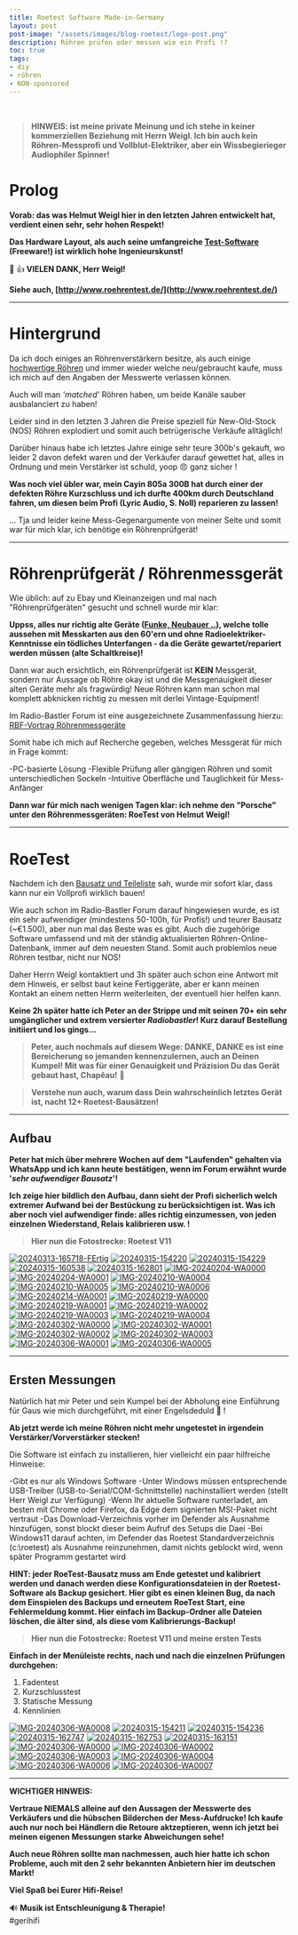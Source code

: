 ```yaml
---
title: Roetest Software Made-in-Germany
layout: post
post-image: "/assets/images/blog-roetest/logo-post.png"
description: Röhren prüfen oder messen wie ein Profi !? 
toc: true
tags:
- diy
- röhren
- NON-sponsored
---
```


<br>

>**HINWEIS: ist meine private Meinung und ich stehe in keiner kommerziellen Beziehung mit Herrn Weigl. Ich bin auch kein Röhren-Messprofi und Vollblut-Elektriker, aber ein Wissbegierieger Audiophiler Spinner!**

# Prolog

**Vorab: das was Helmut Weigl hier in den letzten Jahren entwickelt hat, verdient einen sehr, sehr hohen Respekt!**

**Das Hardware Layout, als auch seine umfangreiche [Test-Software](http://www.roehrentest.de/Download.html) (Freeware!) ist wirklich hohe Ingenieurskunst!**

👏 :+1: **VIELEN DANK, Herr Weigl!**

**Siehe auch, [http://www.roehrentest.de/](http://www.roehrentest.de/)**

---

# Hintergrund

Da ich doch einiges an Röhrenverstärkern besitze, als auch einige [hochwertige Röhren](https://hificouch.world/tubeinventory) und immer wieder welche neu/gebraucht kaufe, muss ich mich auf den Angaben der Messwerte verlassen können.

Auch will man _'matched'_ Röhren haben, um beide Kanäle sauber ausbalanciert zu haben!

Leider sind in den letzten 3 Jahren die Preise speziell für New-Old-Stock (NOS) Röhren explodiert und somit auch betrügerische Verkäufe alltäglich!

Darüber hinaus habe ich letztes Jahre einige sehr teure 300b's gekauft, wo leider 2 davon defekt waren und der Verkäufer darauf gewettet hat, alles in Ordnung und mein Verstärker ist schuld, yoop :angry: ganz sicher !

**Was noch viel übler war, mein Cayin 805a 300B hat durch einer der defekten Röhre Kurzschluss und ich durfte 400km durch Deutschland fahren, um diesen beim Profi (Lyric Audio, S. Noll) reparieren zu lassen!**

... Tja und leider keine Mess-Gegenargumente von meiner Seite und somit war für mich klar, ich benötige ein Röhrenprüfgerät!

---

# Röhrenprüfgerät / Röhrenmessgerät

Wie üblich: auf zu Ebay und Kleinanzeigen und mal nach "Röhrenprüfgeräten" gesucht und schnell wurde mir klar:

**Uppss, alles nur richtig alte Geräte ([Funke, Neubauer ..](https://www.welt-der-alten-radios.de/r--z-roehrenpruefgeraete-29.html)), welche tolle aussehen mit Messkarten aus den 60'ern und ohne Radioelektriker-Kenntnisse ein tödliches Unterfangen - da die Geräte gewartet/repariert werden müssen (alte Schaltkreise)!**

Dann war auch ersichtlich, ein Röhrenprüfgerät ist **KEIN** Messgerät, sondern nur Aussage ob Röhre okay ist und die Messgenauigkeit dieser alten Geräte mehr als fragwürdig! Neue Röhren kann man schon mal komplett abknicken richtig zu messen mit derlei Vintage-Equipment!

Im Radio-Bastler Forum ist eine ausgezeichnete Zusammenfassung hierzu: [RBF-Vortrag Röhrenmessgeräte](https://radio-bastler.de/forum/showthread.php?tid=17271&pid=207773)

Somit habe ich mich auf Recherche gegeben, welches Messgerät für mich in Frage kommt:

-PC-basierte Lösung
-Flexible Prüfung aller gängigen Röhren und somit unterschiedlichen Sockeln
-Intuitive Oberfläche und Tauglichkeit für Mess-Anfänger

**Dann war für mich nach wenigen Tagen klar: ich nehme den "Porsche" unter den Röhrenmessgeräten: RoeTest von Helmut Weigl!**

---

# RoeTest

Nachdem ich den [Bausatz und Teileliste](http://www.roehrentest.de/Bestellung.html) sah, wurde mir sofort klar, dass kann nur ein Vollprofi wirklich bauen!

Wie auch schon im Radio-Bastler Forum darauf hingewiesen wurde, es ist ein sehr aufwendiger (mindestens 50-100h, für Profis!) und teurer Bausatz (~€1.500), aber nun mal das Beste was es gibt. Auch die zugehörige Software umfassend und mit der ständig aktualisierten Röhren-Online-Datenbank, immer auf dem neuesten Stand. Somit auch problemlos neue Röhren testbar, nicht nur NOS!

Daher Herrn Weigl kontaktiert und 3h später auch schon eine Antwort mit dem Hinweis, er selbst baut keine Fertiggeräte, aber er kann meinen Kontakt an einem netten Herrn weiterleiten, der eventuell hier helfen kann.

**Keine 2h später hatte ich Peter an der Strippe und mit seinen 70+ ein sehr umgänglicher und extrem versierter _Radiobastler_! Kurz darauf Bestellung initiiert und los gings...**

> **Peter, auch nochmals auf diesem Wege: DANKE, DANKE es ist eine Bereicherung so jemanden kennenzulernen, auch an Deinen Kumpel! Mit was für einer Genauigkeit und Präzision Du das Gerät gebaut hast, Chapêau!** :pray:

> **Verstehe nun auch, warum dass Dein wahrscheinlich letztes Gerät ist, nacht 12+ Roetest-Bausätzen!**

---

## Aufbau

**Peter hat mich über mehrere Wochen auf dem "Laufenden" gehalten via WhatsApp und ich kann heute bestätigen, wenn im Forum erwähnt wurde '_sehr aufwendiger Bausatz_'!**

**Ich zeige hier bildlich den Aufbau, dann sieht der Profi sicherlich welch extremer Aufwand bei der Bestückung zu berücksichtigen ist. Was ich aber noch viel aufwendiger finde: alles richtig einzumessen, von jeden einzelnen Wiederstand, Relais kalibrieren usw. !**

> **Hier nun die Fotostrecke: Roetest V11**

<a href="https://ibb.co/G5nnZtC"><img src="https://i.ibb.co/G5nnZtC/20240313-165718-FErtig.jpg" alt="20240313-165718-FErtig" border="0"></a> <a href="https://ibb.co/dJ56BPL"><img src="https://i.ibb.co/dJ56BPL/20240315-154220.jpg" alt="20240315-154220" border="0"></a> <a href="https://ibb.co/w6h2D0L"><img src="https://i.ibb.co/w6h2D0L/20240315-154229.jpg" alt="20240315-154229" border="0"></a> <a href="https://ibb.co/6WJ1qtC"><img src="https://i.ibb.co/6WJ1qtC/20240315-160538.jpg" alt="20240315-160538" border="0"></a> <a href="https://ibb.co/cF483CY"><img src="https://i.ibb.co/cF483CY/20240315-162801.jpg" alt="20240315-162801" border="0"></a> <a href="https://ibb.co/565yMFr"><img src="https://i.ibb.co/565yMFr/IMG-20240204-WA0000.jpg" alt="IMG-20240204-WA0000" border="0"></a> <a href="https://ibb.co/61gp5jK"><img src="https://i.ibb.co/61gp5jK/IMG-20240204-WA0001.jpg" alt="IMG-20240204-WA0001" border="0"></a> <a href="https://ibb.co/bKsXHgy"><img src="https://i.ibb.co/bKsXHgy/IMG-20240210-WA0004.jpg" alt="IMG-20240210-WA0004" border="0"></a> <a href="https://ibb.co/QdJG8sD"><img src="https://i.ibb.co/QdJG8sD/IMG-20240210-WA0005.jpg" alt="IMG-20240210-WA0005" border="0"></a> <a href="https://ibb.co/qN8yNH0"><img src="https://i.ibb.co/qN8yNH0/IMG-20240210-WA0006.jpg" alt="IMG-20240210-WA0006" border="0"></a> <a href="https://ibb.co/LgY5h9d"><img src="https://i.ibb.co/LgY5h9d/IMG-20240214-WA0001.jpg" alt="IMG-20240214-WA0001" border="0"></a> <a href="https://ibb.co/fNzMTpD"><img src="https://i.ibb.co/fNzMTpD/IMG-20240219-WA0000.jpg" alt="IMG-20240219-WA0000" border="0"></a> <a href="https://ibb.co/YWDX7kt"><img src="https://i.ibb.co/YWDX7kt/IMG-20240219-WA0001.jpg" alt="IMG-20240219-WA0001" border="0"></a> <a href="https://ibb.co/wMXTbrS"><img src="https://i.ibb.co/wMXTbrS/IMG-20240219-WA0002.jpg" alt="IMG-20240219-WA0002" border="0"></a> <a href="https://ibb.co/QpRTt58"><img src="https://i.ibb.co/QpRTt58/IMG-20240219-WA0003.jpg" alt="IMG-20240219-WA0003" border="0"></a> <a href="https://ibb.co/FhgFVJK"><img src="https://i.ibb.co/FhgFVJK/IMG-20240219-WA0004.jpg" alt="IMG-20240219-WA0004" border="0"></a> <a href="https://ibb.co/qy1wKvh"><img src="https://i.ibb.co/qy1wKvh/IMG-20240302-WA0000.jpg" alt="IMG-20240302-WA0000" border="0"></a> <a href="https://ibb.co/RQBqwVH"><img src="https://i.ibb.co/RQBqwVH/IMG-20240302-WA0001.jpg" alt="IMG-20240302-WA0001" border="0"></a> <a href="https://ibb.co/YkkhXGw"><img src="https://i.ibb.co/YkkhXGw/IMG-20240302-WA0002.jpg" alt="IMG-20240302-WA0002" border="0"></a> <a href="https://ibb.co/7KqSycF"><img src="https://i.ibb.co/7KqSycF/IMG-20240302-WA0003.jpg" alt="IMG-20240302-WA0003" border="0"></a> <a href="https://ibb.co/HVHMm4y"><img src="https://i.ibb.co/HVHMm4y/IMG-20240306-WA0001.jpg" alt="IMG-20240306-WA0001" border="0"></a> <a href="https://ibb.co/5MXJ2RL"><img src="https://i.ibb.co/5MXJ2RL/IMG-20240306-WA0005.jpg" alt="IMG-20240306-WA0005" border="0"></a>

---

## Ersten Messungen

Natürlich hat mir Peter und sein Kumpel bei der Abholung eine Einführung für Gaus wie mich durchgeführt, mit einer Engelsdeduld :grimacing: !

**Ab jetzt werde ich meine Röhren nicht mehr ungetestet in irgendein Verstärker/Vorverstärker stecken!**

Die Software ist einfach zu installieren, hier vielleicht ein paar hilfreiche Hinweise:

-Gibt es nur als Windows Software
-Unter Windows müssen entsprechende USB-Treiber (USB-to-Serial/COM-Schnittstelle) nachinstalliert werden (stellt Herr Weigl zur Verfügung)
-Wenn Ihr aktuelle Software runterladet, am besten mit Chrome oder Firefox, da Edge dem signierten MSI-Paket nicht vertraut
-Das Download-Verzeichnis vorher im Defender als Ausnahme hinzufügen, sonst blockt dieser beim Aufruf des Setups die Daei
-Bei Windows11 darauf achten, im Defender das Roetest Standardverzeichnis (c:\roetest) als Ausnahme reinzunehmen, damit nichts geblockt wird, wenn später Programm gestartet wird

**HINT: jeder RoeTest-Bausatz muss am Ende getestet und kalibriert werden und danach werden diese Konfigurationsdateien in der Roetest-Software als Backup gesichert. Hier gibt es einen kleinen Bug, da nach dem Einspielen des Backups und erneutem RoeTest Start, eine Fehlermeldung kommt. Hier einfach im Backup-Ordner alle Dateien löschen, die älter sind, als diese vom Kalibrierungs-Backup!**

> **Hier nun die Fotostrecke: Roetest V11 und meine ersten Tests**

**Einfach in der Menüleiste rechts, nach und nach die einzelnen Prüfungen durchgehen:**

1. Fadentest 
2. Kurzschlusstest
3. Statische Messung
4. Kennlinien

 <a href="https://ibb.co/XjHQXbP"><img src="https://i.ibb.co/XjHQXbP/IMG-20240306-WA0008.jpg" alt="IMG-20240306-WA0008" border="0"></a>
<a href="https://ibb.co/JkmLkZ7"><img src="https://i.ibb.co/JkmLkZ7/20240315-154211.jpg" alt="20240315-154211" border="0"></a> <a href="https://ibb.co/FzJDr6B"><img src="https://i.ibb.co/FzJDr6B/20240315-154236.jpg" alt="20240315-154236" border="0"></a> <a href="https://ibb.co/XLmwTcQ"><img src="https://i.ibb.co/XLmwTcQ/20240315-162747.jpg" alt="20240315-162747" border="0"></a> <a href="https://ibb.co/XCzVDFZ"><img src="https://i.ibb.co/XCzVDFZ/20240315-162753.jpg" alt="20240315-162753" border="0"></a> <a href="https://ibb.co/54jpKjf"><img src="https://i.ibb.co/54jpKjf/20240315-163151.jpg" alt="20240315-163151" border="0"></a> <a href="https://ibb.co/Sfv27fg"><img src="https://i.ibb.co/Sfv27fg/IMG-20240306-WA0000.jpg" alt="IMG-20240306-WA0000" border="0"></a> <a href="https://ibb.co/7GTRtMG"><img src="https://i.ibb.co/7GTRtMG/IMG-20240306-WA0002.jpg" alt="IMG-20240306-WA0002" border="0"></a> <a href="https://ibb.co/98pDdTb"><img src="https://i.ibb.co/98pDdTb/IMG-20240306-WA0003.jpg" alt="IMG-20240306-WA0003" border="0"></a> <a href="https://ibb.co/7j88mtb"><img src="https://i.ibb.co/7j88mtb/IMG-20240306-WA0004.jpg" alt="IMG-20240306-WA0004" border="0"></a> <a href="https://ibb.co/26F5LY8"><img src="https://i.ibb.co/26F5LY8/IMG-20240306-WA0006.jpg" alt="IMG-20240306-WA0006" border="0"></a> <a href="https://ibb.co/PGcCPvn"><img src="https://i.ibb.co/PGcCPvn/IMG-20240306-WA0007.jpg" alt="IMG-20240306-WA0007" border="0"></a>

---

**WICHTIGER HINWEIS:**

**Vertraue NIEMALS alleine auf den Aussagen der Messwerte des Verkäufers und die hübschen Bilderchen der Mess-Aufdrucke! Ich kaufe auch nur noch bei Händlern die Retoure aktzeptieren, wenn ich jetzt bei meinen eigenen Messungen starke Abweichungen sehe!**

**Auch neue Röhren sollte man nachmessen, auch hier hatte ich schon Probleme, auch mit den 2 sehr bekannten Anbietern hier im deutschen Markt!**


**Viel Spaß bei Eurer Hifi-Reise!**

:loud_sound: **Musik ist Entschleunigung & Therapie!** \
#gerihifi
 
